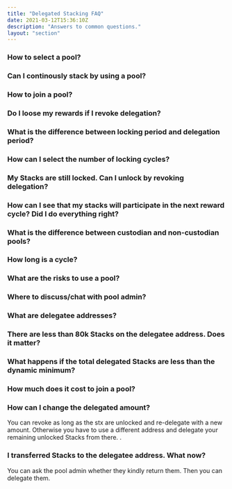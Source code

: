 ```yaml
---
title: "Delegated Stacking FAQ"
date: 2021-03-12T15:36:10Z
description: "Answers to common questions."
layout: "section"
---
```



### How to select a pool?

### Can I continously stack by using a pool?

### How to join a pool? 

### Do I loose my rewards if I revoke delegation? 

### What is the difference between locking period and delegation period? 

### How can I select the number of locking cycles? 

### My Stacks are still locked. Can I unlock by revoking delegation?

### How can I see that my stacks will participate in the next reward cycle? Did I do everything right?

### What is the difference between custodian and non-custodian pools?

### How long is a cycle?

### What are the risks to use a pool? 

### Where to discuss/chat with pool admin?

### What are delegatee addresses? 

### There are less than 80k Stacks on the delegatee address. Does it matter? 

### What happens if the total delegated Stacks are less than the dynamic minimum? 

### How much does it cost to join a pool? 

### How can I change the delegated amount? 
You can revoke as long as the stx are unlocked and re-delegate with a new amount. 
Otherwise you have to use a different address and delegate your remaining unlocked Stacks from there. .

### I transferred Stacks to the delegatee address. What now?
You can ask the pool admin whether they kindly return them. Then you can delegate them. 
